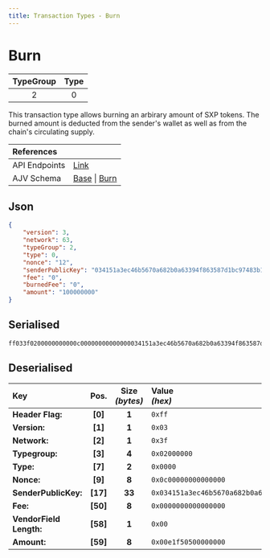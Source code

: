 ```yaml
---
title: Transaction Types - Burn
---
```


# Burn

| TypeGroup | Type  |
| :-------: | :---: |
|     2     |   0   |

This transaction type allows burning an arbirary amount of SXP tokens. The burned amount is deducted from the sender's wallet as well as from the chain's circulating supply.

| References                         |                                                                                                                                                                                                                                           |
| :--------------------------------- | :---------------------------------------------------------------------------------------------------------------------------------------------------------------------------------------------------------------------------------------- |
| API Endpoints                      | [Link](/docs/api/public-rest-api/endpoints/transactions)                                                                                                                                                                                  |
| AJV Schema                         | [Base](https://github.com/Solar-network/core/blob/main/packages/crypto/src/transactions/types/schemas.ts#L17-L46) \| [Burn](https://github.com/Solar-network/core/blob/main/packages/crypto/src/transactions/types/solar/burn.ts#L15-L25) |

## Json

```json
{
    "version": 3,
    "network": 63,
    "typeGroup": 2,
    "type": 0,
    "nonce": "12",
    "senderPublicKey": "034151a3ec46b5670a682b0a63394f863587d1bc97483b1b6c70eb58e7f0aed192",
    "fee": "0",
    "burnedFee": "0",
    "amount": "100000000"
}
```

## Serialised

```shell
ff033f0200000000000c00000000000000034151a3ec46b5670a682b0a63394f863587d1bc97483b1b6c70eb58e7f0aed19200000000000000000000e1f50500000000
```

## Deserialised

| Key                     |   Pos.   | Size<br/>_(bytes)_ | Value<br/>_(hex)_                                                      |
| :---------------------- | :------: | :----------------: | :--------------------------------------------------------------------- |
| **Header Flag:**        | **[0]**  |       **1**        | `0xff`                                                                 |
| **Version:**            | **[1]**  |       **1**        | `0x03`                                                                 |
| **Network:**            | **[2]**  |       **1**        | `0x3f`                                                                 |
| **Typegroup:**          | **[3]**  |       **4**        | `0x02000000`                                                           |
| **Type:**               | **[7]**  |       **2**        | `0x0000`                                                               |
| **Nonce:**              | **[9]**  |       **8**        | `0x0c00000000000000`                                                   |
| **SenderPublicKey:**    | **[17]** |       **33**       | `0x034151a3ec46b5670a682b0a63394f863587d1bc97483b1b6c70eb58e7f0aed192` |
| **Fee:**                | **[50]** |       **8**        | `0x0000000000000000`                                                   |
| **VendorField Length:** | **[58]** |       **1**        | `0x00`                                                                 |
| **Amount:**             | **[59]** |       **8**        | `0x00e1f50500000000`                                                   |
